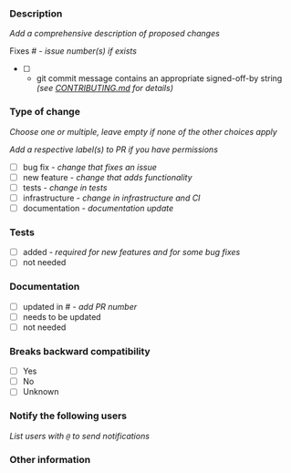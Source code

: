 ### Description 
_Add a comprehensive description of proposed changes_


Fixes # - _issue number(s) if exists_

- [ ] - git commit message contains an appropriate signed-off-by string _(see [CONTRIBUTING.md](https://github.com/oneapi-src/oneTBB/blob/master/CONTRIBUTING.md#pull-requests) for details)_

### Type of change

_Choose one or multiple, leave empty if none of the other choices apply_

_Add a respective label(s) to PR if you have permissions_

- [ ] bug fix - _change that fixes an issue_
- [ ] new feature - _change that adds functionality_
- [ ] tests - _change in tests_
- [ ] infrastructure - _change in infrastructure and CI_
- [ ] documentation - _documentation update_

### Tests

- [ ] added - _required for new features and for some bug fixes_
- [ ] not needed

### Documentation

- [ ] updated in # - _add PR number_
- [ ] needs to be updated
- [ ] not needed

### Breaks backward compatibility
- [ ] Yes
- [ ] No
- [ ] Unknown

### Notify the following users
_List users with `@` to send notifications_

### Other information
